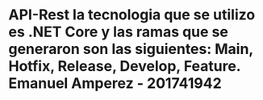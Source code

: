 # API-Rest la tecnologia que se utilizo es .NET Core y las ramas que se generaron son las siguientes: Main, Hotfix, Release, Develop, Feature. Emanuel Amperez - 201741942
